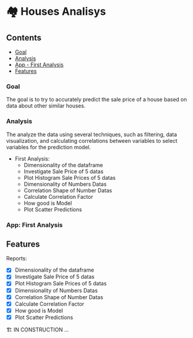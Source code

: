 # 🏘️ Houses Analisys 

## Contents

  - [Goal](#goal)
  - [Analysis](#analysis)
  - [App - First Analysis](#analysis)
  - [Features](#features)
### **Goal**
The goal is to try to accurately predict the sale price of a house based on data about other similar houses. 
### **Analysis**
The analyze the data using several techniques, such as filtering, data visualization, and calculating correlations between variables to select variables for the prediction model.
- First Analysis: 
  - Dimensionality of the dataframe
  - Investigate Sale Price of 5 datas
  - Plot Histogram Sale Prices of 5 datas
  - Dimensionality of Numbers Datas
  - Correlation Shape of Number Datas
  - Calculate Correlation Factor
  - How good is Model
  - Plot Scatter Predictions

### **App: First Analysis**


## **Features**
Reports:
- [x]  Dimensionality of the dataframe
- [x]  Investigate Sale Price of 5 datas
- [x]  Plot Histogram Sale Prices of 5 datas
- [x]  Dimensionality of Numbers Datas
- [x]  Correlation Shape of Number Datas
- [x]  Calculate Correlation Factor
- [x]  How good is Model
- [x]  Plot Scatter Predictions

🏗️ IN CONSTRUCTION ... 